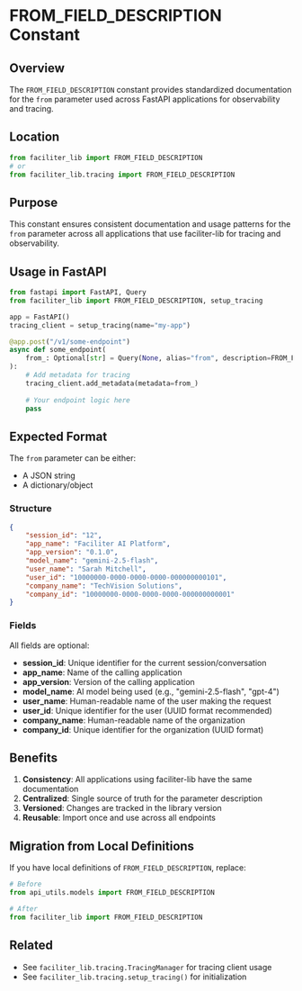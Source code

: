 # FROM_FIELD_DESCRIPTION Constant

## Overview

The `FROM_FIELD_DESCRIPTION` constant provides standardized documentation for the `from` parameter used across FastAPI applications for observability and tracing.

## Location

```python
from faciliter_lib import FROM_FIELD_DESCRIPTION
# or
from faciliter_lib.tracing import FROM_FIELD_DESCRIPTION
```

## Purpose

This constant ensures consistent documentation and usage patterns for the `from` parameter across all applications that use faciliter-lib for tracing and observability.

## Usage in FastAPI

```python
from fastapi import FastAPI, Query
from faciliter_lib import FROM_FIELD_DESCRIPTION, setup_tracing

app = FastAPI()
tracing_client = setup_tracing(name="my-app")

@app.post("/v1/some-endpoint")
async def some_endpoint(
    from_: Optional[str] = Query(None, alias="from", description=FROM_FIELD_DESCRIPTION)
):
    # Add metadata for tracing
    tracing_client.add_metadata(metadata=from_)
    
    # Your endpoint logic here
    pass
```

## Expected Format

The `from` parameter can be either:
- A JSON string
- A dictionary/object

### Structure

```json
{
    "session_id": "12",
    "app_name": "Faciliter AI Platform",
    "app_version": "0.1.0",
    "model_name": "gemini-2.5-flash",
    "user_name": "Sarah Mitchell",
    "user_id": "10000000-0000-0000-0000-000000000101",
    "company_name": "TechVision Solutions",
    "company_id": "10000000-0000-0000-0000-000000000001"
}
```

### Fields

All fields are optional:

- **session_id**: Unique identifier for the current session/conversation
- **app_name**: Name of the calling application
- **app_version**: Version of the calling application
- **model_name**: AI model being used (e.g., "gemini-2.5-flash", "gpt-4")
- **user_name**: Human-readable name of the user making the request
- **user_id**: Unique identifier for the user (UUID format recommended)
- **company_name**: Human-readable name of the organization
- **company_id**: Unique identifier for the organization (UUID format)

## Benefits

1. **Consistency**: All applications using faciliter-lib have the same documentation
2. **Centralized**: Single source of truth for the parameter description
3. **Versioned**: Changes are tracked in the library version
4. **Reusable**: Import once and use across all endpoints

## Migration from Local Definitions

If you have local definitions of `FROM_FIELD_DESCRIPTION`, replace:

```python
# Before
from api_utils.models import FROM_FIELD_DESCRIPTION

# After
from faciliter_lib import FROM_FIELD_DESCRIPTION
```

## Related

- See `faciliter_lib.tracing.TracingManager` for tracing client usage
- See `faciliter_lib.tracing.setup_tracing()` for initialization
